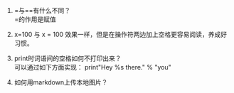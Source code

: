 1. =与==有什么不同？  
   =的作用是赋值  
   
2. x=100 与 x = 100 效果一样，但是在操作符两边加上空格更容易阅读，养成好习惯。  
3. print时词语间的空格如何不打印出来？  
可以通过如下方面实现： print"Hey %s there." % "you"  
4. 如何用markdown上传本地图片？
